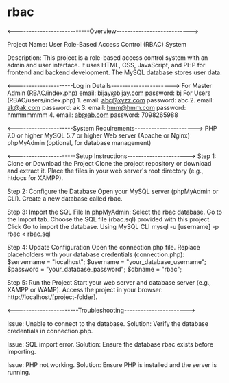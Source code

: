 # rbac
<---------------------------Overview--------------------------->

Project Name: User Role-Based Access Control (RBAC) System

Description: This project is a role-based access control system with an admin and user interface. It uses HTML, CSS, JavaScript, and PHP for frontend and backend development. The MySQL database stores user data.

<---------------------Log in Details---------------------->
For Master Admin (RBAC/index.php)
email:		bijay@bijay.com
password:	bj
For Users (RBAC/users/index.php)
1.
email:		abc@xyzz.com
password:	abc
2.
email:		ak@ak.com
password:	ak
3.
email:		hmm@hmm.com
password:	hmmmmmmm
4.
email:		ab@ab.com
password:	7098265988


<---------------------System Requirements---------------------->
PHP 7.0 or higher
MySQL 5.7 or higher
Web server (Apache or Nginx)
phpMyAdmin (optional, for database management)


<----------------------Setup Instructions---------------------->
Step 1: 
Clone or Download the Project
Clone the project repository or download and extract it.
Place the files in your web server's root directory (e.g., htdocs for XAMPP).

Step 2: 
Configure the Database
Open your MySQL server (phpMyAdmin or CLI).
Create a new database called rbac.

Step 3: 
Import the SQL File
In phpMyAdmin:
Select the rbac database.
Go to the Import tab.
Choose the SQL file (rbac.sql) provided with this project.
Click Go to import the database.
Using MySQL CLI
mysql -u [username] -p rbac < rbac.sql

Step 4: Update Configuration
Open the connection.php file.
Replace placeholders with your database credentials (connection.php):
$servername = "localhost";
$username = "your_database_username";
$password = "your_database_password";
$dbname = "rbac";

Step 5: Run the Project
Start your web server and database server (e.g., XAMPP or WAMP).
Access the project in your browser: http://localhost/[project-folder].


<-----------------------Troubleshooting----------------------->

Issue: Unable to connect to the database.
Solution: Verify the database credentials in connection.php.

Issue: SQL import error.
Solution: Ensure the database rbac exists before importing.

Issue: PHP not working.
Solution: Ensure PHP is installed and the server is running.
